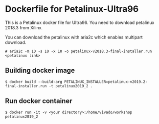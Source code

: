 # Dockerfile for Petalinux-Ultra96

This is a Petalinux docker file for Ultra96. You need to download petalinux 2018.3 from Xilinx. 

You can download the petalinux with aria2c which enables multipart download.

```
# aria2c -m 10 -s 10 -x 10 -o petalinux-v2018.3-final-installer.run <petalinux link>
```

## Building docker image
```
$ docker build --build-arg PETALINUX_INSTALLER=petalinux-v2019.2-final-installer.run -t petalinux2019_2 .
```

## Run docker container
```
$ docker run -it -v <your directory>:/home/vivado/workshop petalinux2019_2
```
